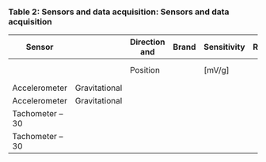 <a name="table-02"></a>
### Table 2: Sensors and data acquisition: Sensors and data acquisition

| Sensor |  | Direction and | Brand | Sensitivity | R | Sampling |
| --- | --- | --- | --- | --- | --- | --- |
|  |  | Position |  | [mV/g] |  | ate [kS/sec] |
| Accelerometer | Gravitational |  |  |  |  |  |
| Accelerometer | Gravitational |  |  |  |  |  |
| Tachometer – 30 |  |  |  |  |  |  |
| Tachometer – 30 |  |  |  |  |  |  |